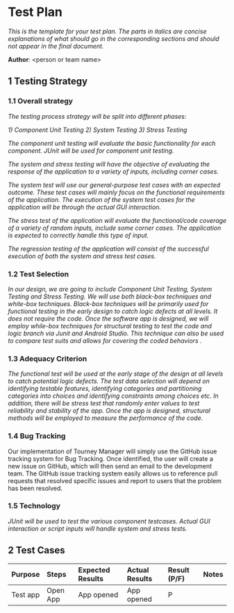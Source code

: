 # Test Plan

*This is the template for your test plan. The parts in italics are concise explanations of what should go in the corresponding sections and should not appear in the final document.*

**Author**: \<person or team name\>

## 1 Testing Strategy

### 1.1 Overall strategy


*The testing process strategy will be split into different phases:*

*1) Component Unit Testing*
*2) System Testing*
*3) Stress Testing*

*The component unit testing will evaluate the basic functionality for each component. JUnit will be used for component unit testing.*

*The system and stress testing will have the objective of evaluating the response of the application to a variety of inputs, including corner cases.*

*The system test will use our general-purpose test cases with an expected outcome. These test cases will mainly focus on the functional requirements of the application. The execution of the system test cases for the application will be through the actual GUI interaction.*

*The stress test of the application will evaluate the functional/code coverage of a variety of random inputs, include some corner cases. The application is expected to correctly handle this type of input.*

*The regression testing of the application will consist of the successful execution of both the system and stress test cases.*

### 1.2 Test Selection

*In our design, we are going to include Component Unit Testing, System Testing and Stress Testing. We will use both black-box techniques and white-box techniques. Black-box techniques will be primarily used for functional testing in the early design to catch logic defects at all levels. It does not require the code. Once the software app is designed, we will employ while-box techniques for structural testing to test the code and logic branch via Junit and Android Studio. This technique can also be used to compare test suits and allows for covering the coded behaviors .*

### 1.3 Adequacy Criterion

*The functional test will be used at the early stage of the design at all levels to catch potential logic defects. The test data selection will depend on identifying testable features, identifying categories and partitioning categories into choices and identifying constraints among choices etc. In addition, there will be stress test that randomly enter values to test reliability and stability of the app. Once the app is designed, structural methods will be employed to measure the performance of the code.*

### 1.4 Bug Tracking

Our implementation of Tourney Manager will simply use the GitHub issue tracking system for
Bug Tracking. Once identified, the user will create a new issue on GitHub, which will then
send an email to the development team. The GitHub issue tracking system easily allows us
to reference pull requests that resolved specific issues and report to users that the
problem has been resolved.

### 1.5 Technology

*JUnit will be used to test the various component testcases. Actual GUI interaction or script inputs will handle system and stress tests.*

## 2 Test Cases

| Purpose		| Steps    | Expected Results | Actual Results | Result (P/F)| Notes |
| :----------| :------- | :----------------| :--------------| :-----------| :------| 
| Test app	| Open App 	| App opened | App opened | P | |

